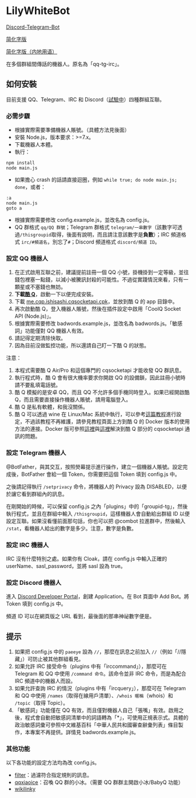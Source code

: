 LilyWhiteBot
===

[Discord-Telegram-Bot](README.md)

[简化字版](README-old-hans.md)

[简化字版（内地用语）](README-old-hans-cn.md)

在多個群組間傳話的機器人。原名為「qq-tg-irc」。

## 如何安裝
目前支援 QQ、Telegram、IRC 和 Discord（[試驗中](https://github.com/mrhso/LilyWhiteBot/issues/4)）四種群組互聯。

### 必需步驟
* 根據實際需要準備機器人賬號。（具體方法見後面）
* 安裝 Node.js，版本要求：>=7.x。
* 下載機器人本體。
* 執行：
```
npm install
node main.js
```
* 如果擔心 crash 的話請直接迴圈，例如 `while true; do node main.js; done`，或者：
```batch
:a
node main.js
goto a
```
* 根據實際需要修改 config.example.js，並改名為 config.js。
* QQ 群格式 `qq/QQ 群號`；Telegram 群格式 `telegram/一串數字`（該數字可透過`/thisgroupid`取得，後面有說明，而且請注意該數字是**負數**）；IRC 頻道格式 `irc/#頻道名`，別忘了`#`；Discord 頻道格式 `discord/頻道 ID`。

### 設定 QQ 機器人
1. 在正式啟用互聯之前，建議提前註冊一個 QQ 小號，掛機掛到一定等級，並往錢包裡塞一點錢，以減小被騰訊封殺的可能性。不過從實踐情況來看，只有一顆星或不塞錢也無妨。
2. **下載[酷 Q](https://cqp.cc/)**，啟動一下以便完成安裝。
3. 下載 [me.cqp.ishisashi.cqsocketapi.cpk](https://dl.bintray.com/mrhso/cqsocketapi/me.cqp.ishisashi.cqsocketapi.cpk)，並放到酷 Q 的 app 目錄中。
4. 再次啟動酷 Q，登入機器人賬號，然後在插件設定中啟用「CoolQ Socket API (Node.js)」。
5. 根據實際需要修改 badwords.example.js，並改名為 badwords.js。「敏感詞」功能僅對 QQ 機器人有效。
6. 請記得定期清除快取。
7. 因為目前沒做監控功能，所以還請自己盯一下酷 Q 的狀態。

注意：
1. 本程式需要酷 Q Air/Pro 和這個專門的 cqsocketapi 才能收發 QQ 群訊息。
2. 執行程式時，酷 Q 會有很大機率要求你開啟 QQ 的設備鎖，因此註冊小號時請不要亂填電話號。
3. 酷 Q 模擬的是安卓 QQ，而且 QQ 不允許多個手機同時登入。如果已經開啟酷 Q，而且需要直接操作機器人賬號，請用電腦登入。
4. 酷 Q 是私有軟體，和我沒關係。
5. 酷 Q 可以透過 wine 在 Linux/Mac 系統中執行，可以參考[這篇教程](https://cqp.cc/t/30970)進行設定，不過該教程不再維護，請參見教程頁面上方到酷 Q 的 Docker 版本的使用方法的連接。Docker 版可參照[這裡](https://github.com/yukixz/cqsocketapi/issues/19)與[這裡](https://github.com/mrhso/cqsocketapi/blob/master/omake.md#docker-%E7%9A%84%E6%AD%A3%E7%A1%AE%E4%BD%BF%E7%94%A8%E6%96%B9%E6%B3%95)解決到酷 Q 部分的 cqsocketapi 通訊的問題。

### 設定 Telegram 機器人
@BotFather，與其交互，按照熒幕提示進行操作，建立一個機器人賬號。設定完成後，BotFather 會給一個 Token，你需要把這個 Token 填到 config.js 中。

之後請記得執行 `/setprivacy` 命令，將機器人的 Privacy 設為 DISABLED，以便於讓它看到群組內的訊息。

在剛開始的時候，可以保留 config.js 之內「plugins」中的「groupid-tg」，然後執行程式，並且在群組中輸入 `/thisgroupid`，這樣機器人會自動給出群組 ID 以便設定互聯。如果沒看懂前面那句話，你也可以把 @combot 拉進群中，然後輸入 `/stat`，看機器人給出的數字是多少。注意，數字是負數。

### 設定 IRC 機器人
IRC 沒有什麼特別之處。如果你有 Cloak，請在 config.js 中輸入正確的 userName、sasl_password，並將 sasl 設為 true。

### 設定 Discord 機器人
進入 [Discord Developer Portal](https://discordapp.com/developers/applications/)，創建 Application。在 Bot 頁面中 Add Bot。將 Token 填到 config.js 中。

頻道 ID 可以在網頁版之 URL 看到，最後面的那串神祕數字便是。

## 提示
1. 如果把 config.js 中的 `paeeye` 設為 `//`，那麼在訊息之前加入 `//`（例如「//隱藏」）可防止被其他群組看見。
2. 如果允許 IRC 接受命令（plugins 中有「irccommand」），那麼可在 Telegram 和 QQ 中使用 `/command 命令`。該命令並非 IRC 命令，而是為配合 IRC 頻道中的機器人而設。
3. 如果允許查詢 IRC 的情況（plugins 中有「ircquery」），那麼可在 Telegram 和 QQ 中使用 `/names`（取得在線用戶清單）、`/whois 暱稱`（whois）和 `/topic`（取得 Topic）。
4. 「敏感詞」功能僅在 QQ 有效，而且僅對機器人自己「張嘴」有效。啟用之後，程式會自動把敏感詞清單中的詞語轉為「*」，可使用正規表示式。具體的政治敏感詞彙可參照中文維基百科「中華人民共和國審查辭彙列表」條目製作，本專案不再提供。詳情見 badwords.example.js。

### 其他功能
以下各功能的設定方法均為改 config.js。
* [filter](https://github.com/vjudge1/LilyWhiteBot/blob/master/plugins/filter.js)：過濾符合指定規則的訊息。
* [qqxiaoice](https://github.com/vjudge1/LilyWhiteBot/blob/master/plugins/qqxiaoice.js)：召喚 QQ 群的小冰。（需要 QQ 群群主開啟小冰/BabyQ 功能）
* [wikilinky](https://github.com/vjudge1/LilyWhiteBot/blob/master/plugins/wikilinky.js)
